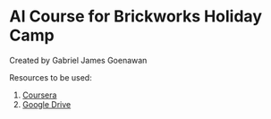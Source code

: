 # AI Course for Brickworks Holiday Camp

Created by Gabriel James Goenawan

Resources to be used:<br>
1. [Coursera](https://www.coursera.org/learn/uol-machine-learning-for-all)
2. [Google Drive](https://drive.google.com/drive/folders/1-zP82Sd-J966NUC15r5ru9240bs6tneR?usp=sharing)
